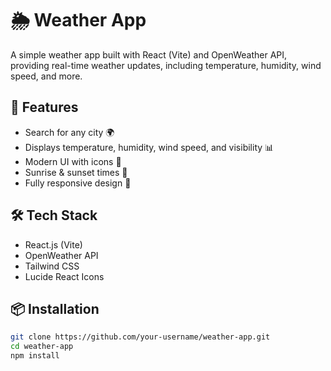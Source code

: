 # 🌦️ Weather App  

A simple weather app built with React (Vite) and OpenWeather API, providing real-time weather updates, including temperature, humidity, wind speed, and more.  

## 🚀 Features  
- Search for any city 🌍  
- Displays temperature, humidity, wind speed, and visibility 📊  
- Modern UI with icons 🎨  
- Sunrise & sunset times 🌅  
- Fully responsive design 📱  

## 🛠️ Tech Stack  
- React.js (Vite)
- OpenWeather API
- Tailwind CSS
- Lucide React Icons  

## 📦 Installation  

```sh
git clone https://github.com/your-username/weather-app.git
cd weather-app
npm install
